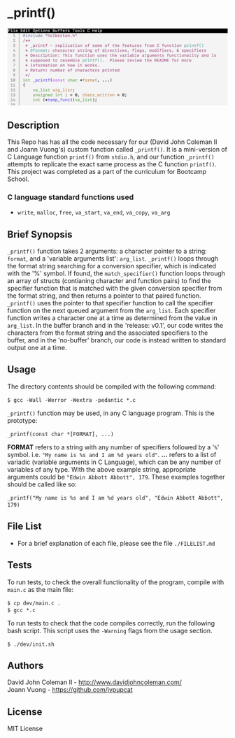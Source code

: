 # _printf()

<img src="https://raw.githubusercontent.com/johncoleman83/printf/master/screen-shot-printf.png" alt="screen shot of custom printf function">

## Description

This Repo has has all the code necessary for our (David John Coleman II and
Joann Vuong's) custom function called ``_printf()``.  It is a mini-version of C
Language function ``printf()`` from ``stdio.h``, and our function ``_printf()``
attempts to replicate the exact same process as the C function ``printf()``.
This project was completed as a part of the curriculum for Bootcamp School.

### C language standard functions used

* ``write``, ``malloc``, ``free``, ``va_start``, ``va_end``, ``va_copy``,
``va_arg``

## Brief Synopsis

``_printf()`` function takes 2 arguments: a character pointer to a string:
``format``, and a 'variable arguments list': ``arg_list``.  ``_printf()`` loops
through the format string searching for a conversion specifier, which is
indicated with the '%' symbol.  If found, the ``match_specifier()`` function
loops through an array of structs (contianing character and function pairs) to
find the specifier function that is matched with the given conversion specifier
from the format string, and then returns a pointer to that paired function.
``_printf()`` uses the pointer to that specifier function to call the specifier
function on the next queued argument from the ``arg_list``.  Each specifier
function writes a character one at a time as determined from the value in
``arg_list``. In the buffer branch and in the 'release: v0.1', our code writes
the characters from the format string and the associated specifiers to the
buffer, and in the 'no-buffer' branch, our code is instead written to standard
output one at a time.

## Usage

The directory contents should be compiled with the following command:

```
$ gcc -Wall -Werror -Wextra -pedantic *.c
```

`_printf()` function may be used, in any C language program.  This is the
prototype:

```
_printf(const char *[FORMAT], ...)
```

__FORMAT__ refers to a string with any number of specifiers followed by a '`%`'
symbol.  i.e. `"My name is %s and I am %d years old"`.  __...__ refers to a
list of variadic (variable arguments in C Language), which can be any number of
variables of any type.  With the above example string, appropriate arguments
could be `"Edwin Abbott Abbott", 179`.  These examples together should be called
like so:

```
_printf("My name is %s and I am %d years old", "Edwin Abbott Abbott", 179)
```

## File List

* For a brief explanation of each file, please see the file `./FILELIST.md`

## Tests

To run tests, to check the overall functionality of the program, compile
with `main.c` as the main file:

```
$ cp dev/main.c .
$ gcc *.c
```

To run tests to check that the code compiles correctly, run the following bash
script.  This script uses the `-Warning` flags from the usage section.

```
$ ./dev/init.sh
```

## Authors

David John Coleman II - http://www.davidjohncoleman.com/  
Joann Vuong - https://github.com/jvpupcat

## License

MIT License
